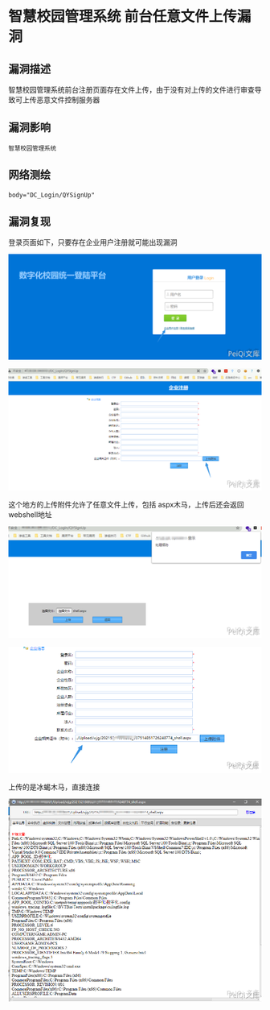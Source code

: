 # 智慧校园管理系统 前台任意文件上传漏洞

## 漏洞描述

智慧校园管理系统前台注册页面存在文件上传，由于没有对上传的文件进行审查导致可上传恶意文件控制服务器

## 漏洞影响

```
智慧校园管理系统
```

## 网络测绘

```
body="DC_Login/QYSignUp"
```

## 漏洞复现

登录页面如下，只要存在企业用户注册就可能出现漏洞

![](images/202202101954381.png)

![](images/202202101954388.png)



这个地方的上传附件允许了任意文件上传，包括 aspx木马，上传后还会返回 webshell地址



![](images/202202101954847.png)

![](images/202202101954851.png)



上传的是冰蝎木马，直接连接



![](images/202202101954772.png)